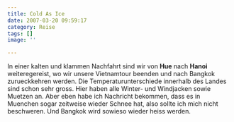 ```yaml
---
title: Cold As Ice
date: 2007-03-20 09:59:17
category: Reise
tags: []
image: ''

---
```


In einer kalten und klammen Nachfahrt sind wir von **Hue** nach **Hanoi** weiteregereist, wo wir unsere Vietnamtour beenden und nach Bangkok zurueckkehren werden. Die Temperaturunterschiede innerhalb des Landes sind schon sehr gross. Hier haben alle Winter- und Windjacken sowie Muetzen an. Aber eben habe ich Nachricht bekommen, dass es in Muenchen sogar zeitweise wieder Schnee hat, also sollte ich mich nicht beschweren. Und Bangkok wird sowieso wieder heiss werden.
